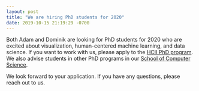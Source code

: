 ```yaml
---
layout: post
title: "We are hiring PhD students for 2020"
date: 2019-10-15 21:19:29 -0700
---
```


Both Adam and Dominik are looking for PhD students for 2020 who are excited about visualization, human-centered machine learning, and data science. If you want to work with us, please apply to the [HCII PhD program](https://hcii.cmu.edu/academics/phd-hci/application).  We also advise students in other PhD programs in our [School of Computer Science](https://scsdean.cs.cmu.edu/admissions/index.html).

We look forward to your application. If you have any questions, please reach out to us.
